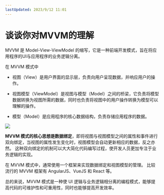 ```yaml
---
lastUpdated: 2023/9/12 11:01
---
```


# 谈谈你对MVVM的理解

MVVM 是 Model-View-ViewModel 的缩写，它是一种前端开发模式，旨在将应用程序的UI与应用程序的业务逻辑分离。

在 MVVM 模式中

- 视图（View）是用户界面的显示层，负责向用户呈现数据，并响应用户的操作。

- 视图模型（ViewModel）是视图与模型（Model）之间的桥梁，它负责将模型数据转换为视图所需的数据，同时也负责将视图中的用户操作转换为模型可以理解的操作。

- 模型（Model）是应用程序的核心数据结构，负责存储应用程序的数据。

![](https://namichong.obs.cn-south-1.myhuaweicloud.com/Blog/images/MVVM.png)

**MVVM 模式的核心思想是数据绑定**，即将视图与视图模型之间的属性和事件进行双向绑定，当视图的属性发生变化时，视图模型会自动更新相应的数据，反之亦然。
这种双向绑定的机制可以大大简化代码编写过程，使开发人员更加专注于业务逻辑的实现。

在 MVVM 模式中，通常使用一个框架来实现数据绑定和视图模型的管理。
比较流行的 MVVM 框架有 AngularJS、VueJS 和 React 等。

总的来说，MVVM 模式是一种使 UI 逻辑与业务逻辑相分离的编程模式，能够提高代码的可维护性和可重用性，同时也能够提高开发效率。
